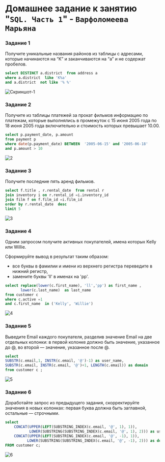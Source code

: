 # Домашнее задание к занятию "`SQL. Часть 1`" - `Варфоломеева Марьяна`


### Задание 1
Получите уникальные названия районов из таблицы с адресами, которые начинаются на “K” и заканчиваются на “a” и не содержат пробелов.

```SQL
select DISTINCT a.district  from address a 
where a.district  like 'K%a' 
and a.district  not like '% %'
```
![Скриншот-1](https://github.com/Maryana101/SQl-1-hw/tree/main/img/1_SQL.png)

### Задание 2
Получите из таблицы платежей за прокат фильмов информацию по платежам, которые выполнялись в промежуток с 15 июня 2005 года по 18 июня 2005 года включительно и стоимость которых превышает 10.00.

```SQL
select p.payment_date, p.amount 
from payment p 
where date(p.payment_date) BETWEEN  '2005-06-15' and '2005-06-18'
and p.amount > 10
```
![2](https://github.com/Maryana101/SQl-1-hw/tree/main/img/2_SQL.png)

### Задание 3
Получите последние пять аренд фильмов.

```SQL
select f.title , r.rental_date  from rental r 
join inventory i on r.rental_id =i.inventory_id 
join film f on f.film_id =i.film_id 
order by r.rental_date  desc
limit 5
```
![3](https://github.com/Maryana101/SQl-1-hw/tree/main/img/3_SQL.png)

### Задание 4
Одним запросом получите активных покупателей, имена которых Kelly или Willie.


Сформируйте вывод в результат таким образом:
- все буквы в фамилии и имени из верхнего регистра переведите в нижний регистр,
- замените буквы 'll' в именах на 'pp'.


```SQL
select replace(lower(c.first_name), 'll','pp') as first_name , 
	   lower(c.last_name)  as last_name
from customer c 
where c.active =1
and c.first_name  in ('Kelly', 'Willie')
```
![4](https://github.com/Maryana101/SQl-1-hw/tree/main/img/4_SQL.png)

### Задание 5
Выведите Email каждого покупателя, разделив значение Email на две отдельных колонки: в первой колонке должно быть значение, указанное до @, во второй — значение, указанное после @.

```SQL
select 
SUBSTR(c.email,1, INSTR(c.email, '@')-1) as user_name,
SUBSTR(c.email, INSTR(c.email, '@')+1, LENGTH(c.email)) as domain
from customer c ;
```
![5](https://github.com/Maryana101/SQl-1-hw/tree/main/img/5_SQL.png)

### Задание 6
Доработайте запрос из предыдущего задания, скорректируйте значения в новых колонках: первая буква должна быть заглавной, остальные — строчными.
```SQL
select 
    CONCAT(UPPER(LEFT(SUBSTRING_INDEX(c.email, '@', 1), 1)), 
           LOWER(SUBSTRING(SUBSTRING_INDEX(c.email, '@', 1), 2))) as user_name, 
    CONCAT(UPPER(LEFT(SUBSTRING_INDEX(c.email, '@', -1), 1)),
          LOWER(SUBSTRING(SUBSTRING_INDEX(c.email, '@', -1), 2))) as domain
FROM customer c;
```
![6](https://github.com/Maryana101/SQl-1-hw/tree/main/img/6_SQL.png)


